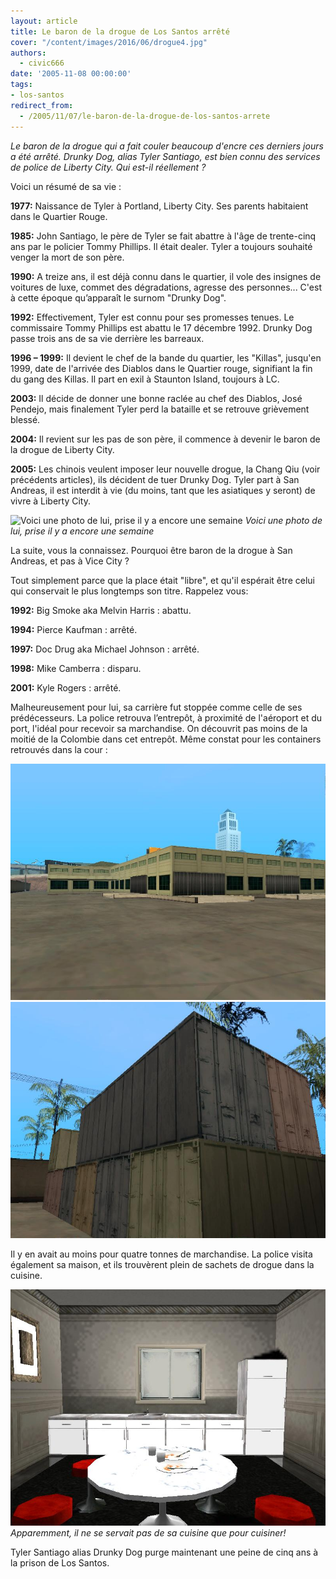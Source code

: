 ```yaml
---
layout: article
title: Le baron de la drogue de Los Santos arrêté
cover: "/content/images/2016/06/drogue4.jpg"
authors:
  - civic666
date: '2005-11-08 00:00:00'
tags:
- los-santos
redirect_from:
  - /2005/11/07/le-baron-de-la-drogue-de-los-santos-arrete
---
```


_Le baron de la drogue qui a fait couler beaucoup d'encre ces derniers jours a été arrêté. Drunky Dog, alias Tyler Santiago, est bien connu des services de police de Liberty City. Qui est-il réellement ?_

Voici un résumé de sa vie :

**1977:** Naissance de Tyler à Portland, Liberty City. Ses parents habitaient dans le Quartier Rouge.

**1985:** John Santiago, le père de Tyler se fait abattre à l'âge de trente-cinq ans par le policier Tommy Phillips. Il était dealer. Tyler a toujours souhaité venger la mort de son père.

**1990:** A treize ans, il est déjà connu dans le quartier, il vole des insignes de voitures de luxe, commet des dégradations, agresse des personnes... C'est à cette époque qu’apparaît le surnom "Drunky Dog".

**1992:** Effectivement, Tyler est connu pour ses promesses tenues. Le commissaire Tommy Phillips est abattu le 17 décembre 1992. Drunky Dog passe trois ans de sa vie derrière les barreaux.

**1996 – 1999:** Il devient le chef de la bande du quartier, les "Killas", jusqu'en 1999, date de l'arrivée des Diablos dans le Quartier rouge, signifiant la fin du gang des Killas. Il part en exil à Staunton Island, toujours à LC.

**2003:** Il décide de donner une bonne raclée au chef des Diablos, José Pendejo, mais finalement Tyler perd la bataille et se retrouve grièvement blessé.

**2004:** Il revient sur les pas de son père, il commence à devenir le baron de la drogue de Liberty City.

**2005:** Les chinois veulent imposer leur nouvelle drogue, la Chang Qiu (voir précédents articles), ils décident de tuer Drunky Dog. Tyler part à San Andreas, il est interdit à vie (du moins, tant que les asiatiques y seront) de vivre à Liberty City.

![Voici une photo de lui, prise il y a encore une semaine](/content/images/2005/01/drogue4_0.jpg)
_Voici une photo de lui, prise il y a encore une semaine_

La suite, vous la connaissez. Pourquoi être baron de la drogue à San Andreas, et pas à Vice City ?

Tout simplement parce que la place était "libre", et qu'il espérait être celui qui conservait le plus longtemps son titre. Rappelez vous:

**1992:** Big Smoke aka Melvin Harris : abattu.

**1994:** Pierce Kaufman : arrêté.

**1997:** Doc Drug aka Michael Johnson : arrêté.

**1998:** Mike Camberra : disparu.

**2001:** Kyle Rogers : arrêté.

Malheureusement pour lui, sa carrière fut stoppée comme celle de ses prédécesseurs. La police retrouva l’entrepôt, à proximité de l'aéroport et du port, l'idéal pour recevoir sa marchandise. On découvrit pas moins de la moitié de la Colombie dans cet entrepôt. Même constat pour les containers retrouvés dans la cour :

![](/content/images/2005/01/drogue2.jpg)
![](/content/images/2005/01/drogue3.jpg)

Il y en avait au moins pour quatre tonnes de marchandise. La police visita également sa maison, et ils trouvèrent plein de sachets de drogue dans la cuisine.

![Apparemment, il ne se servait pas de sa cuisine que pour cuisiner!](/content/images/2005/01/drogue1.jpg)
_Apparemment, il ne se servait pas de sa cuisine que pour cuisiner!_

Tyler Santiago alias Drunky Dog purge maintenant une peine de cinq ans à la prison de Los Santos.